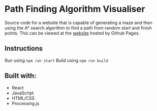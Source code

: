 # Path Finding Algorithm Visualiser
Source code for a website that is capable of generating a maze and then using the A* search algorithm to find a path from random start and finish points. This can be viewed at the [website](https://sean-leishman.github.io/Path-Finding-Algorithm-Visualiser/) hosted by Github Pages.


## Instructions  
Run using `npm run start`
Build using `npm run build`

## Built with:
- React
- JavaScript
- HTML/CSS
- Processing.js
